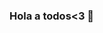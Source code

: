 ### Hola a todos<3 👋

<!--
**CrisxSsj/CrisxSsj** is a ✨ _special_ ✨ repository because its `README.md` (this file) appears on your GitHub profile.

Here are some ideas to get you started:

- 😻  I am currently learning to program.
- 💗 Ask me about computing.
- 💌  How to reach me: @Cristiangames862@gmail.com
- 😊  Pronouns: Cris.
-📚  Fun fact: I studied 1 year of computing
Study 1 year of typing

Study 1 year of speed reading
Half a year of English.
